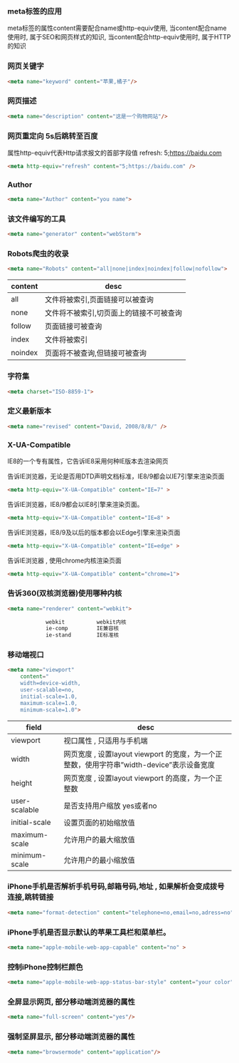 ### meta标签的应用

meta标签的属性content需要配合name或http-equiv使用, 当content配合name使用时, 属于SEO和网页样式的知识, 当content配合http-equiv使用时, 属于HTTP的知识

### 网页关键字
```html
<meta name="keyword" content="苹果,橘子"/>
```	

### 网页描述
```html
<meta name="description" content="这是一个购物网站"/>
```

### 网页重定向 5s后跳转至百度
属性http-equiv代表Http请求报文的首部字段值 refresh: 5;https://baidu.com
```html
<meta http-equiv="refresh" content="5;https://baidu.com" />
```	

### Author
```html
<meta name="Author" content="you name">
```
### 该文件编写的工具
```html
<meta name="generator" content="webStorm">
```
		
### Robots爬虫的收录
```html
<meta name="Robots" content="all|none|index|noindex|follow|nofollow">
```

|content|desc|
|---|---|
|all |文件将被索引,页面链接可以被查询|
|none |文件将不被索引,切页面上的链接不可被查询|
|follow |页面链接可被查询|
|index|文件将被索引|
|noindex|页面将不被查询,但链接可被查询|


### 字符集
```html
<meta charset="ISO-8859-1">
```
	
### 定义最新版本
```html
<meta name="revised" content="David, 2008/8/8/" />
```
	
		
### X-UA-Compatible 
IE8的一个专有<meta>属性，它告诉IE8采用何种IE版本去渲染网页

告诉IE浏览器，无论是否用DTD声明文档标准，IE8/9都会以IE7引擎来渲染页面

```html
<meta http-equiv="X-UA-Compatible" content="IE=7" >   
```

告诉IE浏览器，IE8/9都会以IE8引擎来渲染页面。 
```html 
<meta http-equiv="X-UA-Compatible" content="IE=8" >   
```	


告诉IE浏览器，IE8/9及以后的版本都会以Edge引擎来渲染页面 
```html
<meta http-equiv="X-UA-Compatible" content="IE=edge" >   
```
	
告诉IE浏览器 , 使用chrome内核渲染页面
```html
<meta http-equiv="X-UA-Compatible" content="chrome=1">
```
	
### 告诉360(双核浏览器)使用哪种内核
```html
<meta name="renderer" content="webkit">
			
			webkit			webkit内核
			ie-comp 		IE兼容核
			ie-stand		IE标准核

```		
					
### 移动端视口
```html
<meta name="viewport"
	content="
	width=device-width, 
	user-scalable=no, 
	initial-scale=1.0, 
	maximum-scale=1.0, 
	minimum-scale=1.0">
```
|field|desc|
|---|---|
|viewport|视口属性 , 只适用与手机端|
|width|网页宽度 , 设置layout viewport 的宽度，为一个正整数，使用字符串”width-device”表示设备宽度|
|height|网页宽度 , 设置layout viewport 的高度，为一个正整数|
|user-scalable|是否支持用户缩放 yes或者no|
|initial-scale|设置页面的初始缩放值|
|maximum-scale|允许用户的最大缩放值|
|minimum-scale|允许用户的最小缩放值|


### iPhone手机是否解析手机号码,邮箱号码,地址 , 如果解析会变成拨号连接,跳转链接
```html
<meta name="format-detection" content="telephone=no,email=no,adress=no"/>
```
### iPhone手机是否显示默认的苹果工具栏和菜单栏。
```html
<meta name="apple-mobile-web-app-capable" content="no" >
```
	
### 控制iPhone控制栏颜色
```html
<meta name="apple-mobile-web-app-status-bar-style" content="your color"> 
```
		
### 全屏显示网页, 部分移动端浏览器的属性
```html		
<meta name="full-screen" content="yes"/>
```	

### 强制坚屏显示, 部分移动端浏览器的属性
```html
<meta name="browsermode" content="application"/>
```	